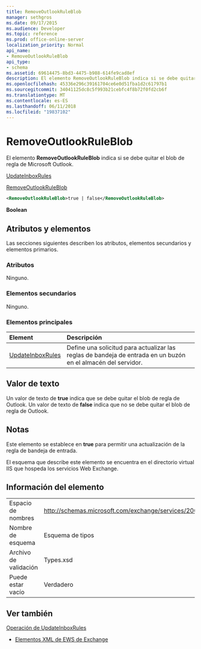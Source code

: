 ```yaml
---
title: RemoveOutlookRuleBlob
manager: sethgros
ms.date: 09/17/2015
ms.audience: Developer
ms.topic: reference
ms.prod: office-online-server
localization_priority: Normal
api_name:
- RemoveOutlookRuleBlob
api_type:
- schema
ms.assetid: 69614475-8bd3-4475-b988-614fe9cad8ef
description: El elemento RemoveOutlookRuleBlob indica si se debe quitar el blob de regla de Microsoft Outlook.
ms.openlocfilehash: 45336e296c39161704ce6e0d51fba1d2c61797b1
ms.sourcegitcommit: 34041125dc8c5f993b21cebfc4f8b72f0fd2cb6f
ms.translationtype: MT
ms.contentlocale: es-ES
ms.lasthandoff: 06/11/2018
ms.locfileid: "19837102"
---
```

# <a name="removeoutlookruleblob"></a>RemoveOutlookRuleBlob

El elemento **RemoveOutlookRuleBlob** indica si se debe quitar el blob de regla de Microsoft Outlook. 
  
[UpdateInboxRules](updateinboxrules.md)
  
[RemoveOutlookRuleBlob](removeoutlookruleblob.md)
  
```XML
<RemoveOutlookRuleBlob>true | false</RemoveOutlookRuleBlob>
```

 **Boolean**
## <a name="attributes-and-elements"></a>Atributos y elementos

Las secciones siguientes describen los atributos, elementos secundarios y elementos primarios.
  
### <a name="attributes"></a>Atributos

Ninguno.
  
### <a name="child-elements"></a>Elementos secundarios

Ninguno.
  
### <a name="parent-elements"></a>Elementos principales

|**Element**|**Descripción**|
|:-----|:-----|
|[UpdateInboxRules](updateinboxrules.md) <br/> |Define una solicitud para actualizar las reglas de bandeja de entrada en un buzón en el almacén del servidor.  <br/> |
   
## <a name="text-value"></a>Valor de texto

Un valor de texto de **true** indica que se debe quitar el blob de regla de Outlook. Un valor de texto de **false** indica que no se debe quitar el blob de regla de Outlook. 
  
## <a name="remarks"></a>Notas

Este elemento se establece en **true** para permitir una actualización de la regla de bandeja de entrada. 
  
El esquema que describe este elemento se encuentra en el directorio virtual IIS que hospeda los servicios Web Exchange.
  
## <a name="element-information"></a>Información del elemento

|||
|:-----|:-----|
|Espacio de nombres  <br/> |http://schemas.microsoft.com/exchange/services/2006/types  <br/> |
|Nombre de esquema  <br/> |Esquema de tipos  <br/> |
|Archivo de validación  <br/> |Types.xsd  <br/> |
|Puede estar vacío  <br/> |Verdadero  <br/> |
   
## <a name="see-also"></a>Ver también



[Operación de UpdateInboxRules](updateinboxrules-operation.md)


- [Elementos XML de EWS de Exchange](ews-xml-elements-in-exchange.md)

